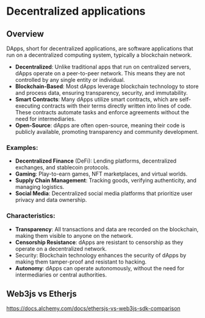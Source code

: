 # Decentralized applications

## Overview

DApps, short for decentralized applications, are software applications that run on a decentralized computing system, typically a blockchain network.

- **Decentralized**: Unlike traditional apps that run on centralized servers, dApps operate on a peer-to-peer network. This means they are not controlled by any single entity or individual.   
- **Blockchain-Based**: Most dApps leverage blockchain technology to store and process data, ensuring transparency, security, and immutability.   
- **Smart Contracts**: Many dApps utilize smart contracts, which are self-executing contracts with their terms directly written into lines of code. These contracts automate tasks and enforce agreements without the need for intermediaries.   
- **Open-Source**: dApps are often open-source, meaning their code is publicly available, promoting transparency and community development.

### Examples:

- **Decentralized Finance** (DeFi): Lending platforms, decentralized exchanges, and stablecoin protocols.  
- **Gaming**: Play-to-earn games, NFT marketplaces, and virtual worlds.   
- **Supply Chain Management**: Tracking goods, verifying authenticity, and managing logistics.   
- **Social Media**: Decentralized social media platforms that prioritize user privacy and data ownership.

### Characteristics:
- **Transparency**: All transactions and data are recorded on the blockchain, making them visible to anyone on the network.   
- **Censorship Resistance**: dApps are resistant to censorship as they operate on a decentralized network.
- Security: Blockchain technology enhances the security of dApps by making them tamper-proof and resistant to hacking.   
- **Autonomy**: dApps can operate autonomously, without the need for intermediaries or central authorities.



## Web3js vs Etherjs

https://docs.alchemy.com/docs/ethersjs-vs-web3js-sdk-comparison